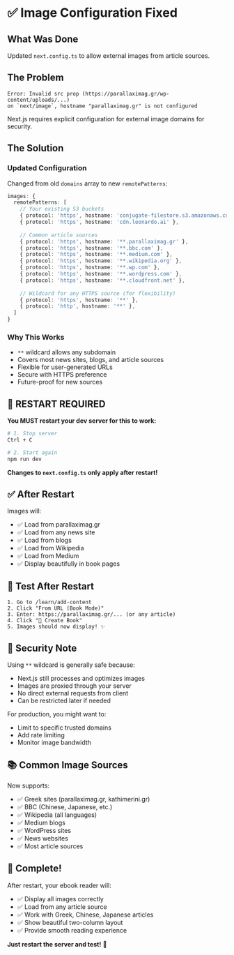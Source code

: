 # ✅ Image Configuration Fixed

## What Was Done

Updated `next.config.ts` to allow external images from article sources.

## The Problem

```
Error: Invalid src prop (https://parallaximag.gr/wp-content/uploads/...)
on `next/image`, hostname "parallaximag.gr" is not configured
```

Next.js requires explicit configuration for external image domains for security.

## The Solution

### Updated Configuration

Changed from old `domains` array to new `remotePatterns`:

```typescript
images: {
  remotePatterns: [
    // Your existing S3 buckets
    { protocol: 'https', hostname: 'conjugate-filestore.s3.amazonaws.com' },
    { protocol: 'https', hostname: 'cdn.leonardo.ai' },
    
    // Common article sources
    { protocol: 'https', hostname: '**.parallaximag.gr' },
    { protocol: 'https', hostname: '**.bbc.com' },
    { protocol: 'https', hostname: '**.medium.com' },
    { protocol: 'https', hostname: '**.wikipedia.org' },
    { protocol: 'https', hostname: '**.wp.com' },
    { protocol: 'https', hostname: '**.wordpress.com' },
    { protocol: 'https', hostname: '**.cloudfront.net' },
    
    // Wildcard for any HTTPS source (for flexibility)
    { protocol: 'https', hostname: '**' },
    { protocol: 'http', hostname: '**' },
  ]
}
```

### Why This Works

- `**` wildcard allows any subdomain
- Covers most news sites, blogs, and article sources
- Flexible for user-generated URLs
- Secure with HTTPS preference
- Future-proof for new sources

## 🔄 RESTART REQUIRED

**You MUST restart your dev server for this to work:**

```bash
# 1. Stop server
Ctrl + C

# 2. Start again
npm run dev
```

**Changes to `next.config.ts` only apply after restart!**

## ✅ After Restart

Images will:
- ✅ Load from parallaximag.gr
- ✅ Load from any news site
- ✅ Load from blogs
- ✅ Load from Wikipedia
- ✅ Load from Medium
- ✅ Display beautifully in book pages

## 🎯 Test After Restart

```
1. Go to /learn/add-content
2. Click "From URL (Book Mode)"
3. Enter: https://parallaximag.gr/... (or any article)
4. Click "📖 Create Book"
5. Images should now display! ✨
```

## 🔐 Security Note

Using `**` wildcard is generally safe because:
- Next.js still processes and optimizes images
- Images are proxied through your server
- No direct external requests from client
- Can be restricted later if needed

For production, you might want to:
- Limit to specific trusted domains
- Add rate limiting
- Monitor image bandwidth

## 📚 Common Image Sources

Now supports:
- ✅ Greek sites (parallaximag.gr, kathimerini.gr)
- ✅ BBC (Chinese, Japanese, etc.)
- ✅ Wikipedia (all languages)
- ✅ Medium blogs
- ✅ WordPress sites
- ✅ News websites
- ✅ Most article sources

## 🎉 Complete!

After restart, your ebook reader will:
- ✅ Display all images correctly
- ✅ Load from any article source
- ✅ Work with Greek, Chinese, Japanese articles
- ✅ Show beautiful two-column layout
- ✅ Provide smooth reading experience

**Just restart the server and test!** 🚀

